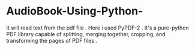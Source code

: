 # AudioBook-Using-Python-
It will read text from the pdf file . Here i used PyPDF-2 . It's a pure-python PDF library capable of splitting, merging together, cropping, and transforming the pages of PDF files .
